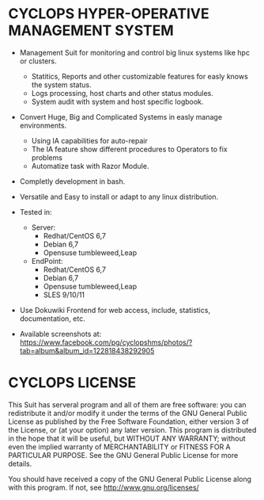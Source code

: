 # CYCLOPS HYPER-OPERATIVE MANAGEMENT SYSTEM

  - Management Suit for monitoring and control big linux systems like hpc or clusters.
    - Statitics, Reports and other customizable features for easly knows the system status.
    - Logs processing, host charts and other status modules.
    - System audit with system and host specific logbook.
  - Convert Huge, Big and Complicated Systems in easly manage environments.
    - Using IA capabilities for auto-repair 
    - The IA feature show different procedures to Operators to fix problems
    - Automatize task with Razor Module.
  - Completly development in bash.
  - Versatile and Easy to install or adapt to any linux distribution.
  
  - Tested in:
    - Server: 
        - Redhat/CentOS 6,7
        - Debian 6,7
        - Opensuse tumbleweed,Leap
    - EndPoint: 
        - Redhat/CentOS 6,7
        - Debian 6,7
        - Opensuse tumbleweed,Leap
        - SLES 9/10/11
              
  - Use Dokuwiki Frontend for web access, include, statistics, documentation, etc.
  
  - Available screenshots at: https://www.facebook.com/pg/cyclopshms/photos/?tab=album&album_id=122818438292905

# CYCLOPS LICENSE 

This Suit has serveral program and all of them are free software: 
you can redistribute it and/or modify it under the terms of the GNU General Public License as published by the Free Software Foundation, either version 3 of the License, or
(at your option) any later version.
This program is distributed in the hope that it will be useful, but WITHOUT ANY WARRANTY; 
without even the implied warranty of MERCHANTABILITY or FITNESS FOR A PARTICULAR PURPOSE.
See the GNU General Public License for more details.

You should have received a copy of the GNU General Public License  along with this program.  If not, see http://www.gnu.org/licenses/
